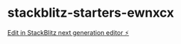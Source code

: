 # stackblitz-starters-ewnxcx

[Edit in StackBlitz next generation editor ⚡️](https://stackblitz.com/~/github.com/muratcanoguzhan/stackblitz-starters-ewnxcx)